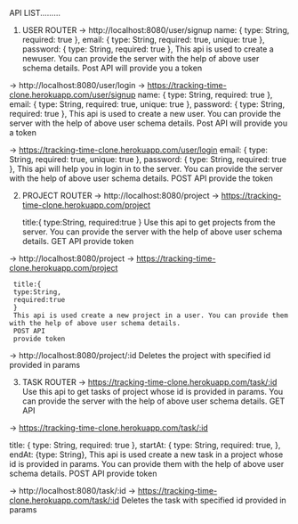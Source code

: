 API LIST.........

1. USER ROUTER
-> http://localhost:8080/user/signup
     name: { type: String, required: true },
     email: { type: String, required: true, unique: true },
     password: { type: String, required: true },
     This api is used to create a newuser. You can provide the server with the help of above user schema details.
     Post API
     will provide you a token

-> http://localhost:8080/user/login
-> https://tracking-time-clone.herokuapp.com/user/signup
     name: { type: String, required: true },
     email: { type: String, required: true, unique: true },
     password: { type: String, required: true },
     This api is used to create a new user. You can provide the server with the help of above user schema details.
     Post API
     will provide you a token

-> https://tracking-time-clone.herokuapp.com/user/login
     email: { type: String, required: true, unique: true },
     password: { type: String, required: true },
     This api will help you in login in to the server. You can provide the server with the help of above user schema details.
     POST API
     provide the token 

2.  PROJECT ROUTER
-> http://localhost:8080/project
-> https://tracking-time-clone.herokuapp.com/project
    
     title:{
     type:String,
     required:true
     }
     Use this api to get projects from the server. You can provide the server with the help of above user schema details.
     GET API
     provide token 

-> http://localhost:8080/project
-> https://tracking-time-clone.herokuapp.com/project
     
     title:{
     type:String,
     required:true
     }
     This api is used create a new project in a user. You can provide them with the help of above user schema details.
     POST API
     provide token 

-> http://localhost:8080/project/:id
    Deletes the project with specified id provided in params

3.  TASK ROUTER
-> https://tracking-time-clone.herokuapp.com/task/:id
     Use this api to get tasks of project whose id is provided in params. You can provide the server with the help of above user schema details.
     GET API

-> https://tracking-time-clone.herokuapp.com/task/:id
     
  title: { type: String, required: true },
  startAt: { type: String, required: true, },
  endAt: {type: String},
     This api is used create a new task in a project whose id is provided in params. You can provide them with the help of above user schema details.
     POST API
     provide token 

-> http://localhost:8080/task/:id
-> https://tracking-time-clone.herokuapp.com/task/:id
    Deletes the task with specified id provided in params

